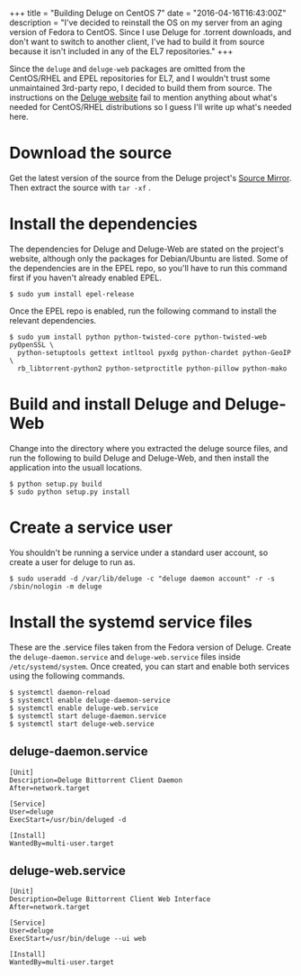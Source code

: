 +++
title = "Building Deluge on CentOS 7"
date = "2016-04-16T16:43:00Z"
description = "I've decided to reinstall the OS on my server from an aging version of Fedora to CentOS. Since I use Deluge for .torrent downloads, and don't want to switch to another client, I've had to build it from source because it isn't included in any of the EL7 repositories."
+++

Since the `deluge` and `deluge-web` packages are omitted from the CentOS/RHEL and EPEL repositories for EL7, and I wouldn't trust some unmaintained 3rd-party repo, I decided to build them from source. The instructions on the [Deluge website](http://dev.deluge-torrent.org/wiki/Installing/Source) fail to mention anything about what's needed for CentOS/RHEL distributions so I guess I'll write up what's needed here.

# Download the source

Get the latest version of the source from the Deluge project's [Source Mirror](http://download.deluge-torrent.org/source/?C=M;O=D). Then extract the source with `tar -xf` .

# Install the dependencies

The dependencies for Deluge and Deluge-Web are stated on the project's website, although only the packages for Debian/Ubuntu are listed. Some of the dependencies are in the EPEL repo, so you'll have to run this command first if you haven't already enabled EPEL.

```
$ sudo yum install epel-release
```

Once the EPEL repo is enabled, run the following command to install the relevant dependencies.

```
$ sudo yum install python python-twisted-core python-twisted-web pyOpenSSL \
  python-setuptools gettext intltool pyxdg python-chardet python-GeoIP \
  rb_libtorrent-python2 python-setproctitle python-pillow python-mako
```

# Build and install Deluge and Deluge-Web

Change into the directory where you extracted the deluge source files, and run the following to build Deluge and Deluge-Web, and then install the application into the usuall locations.

```
$ python setup.py build
$ sudo python setup.py install
```

# Create a service user

You shouldn't be running a service under a standard user account, so create a user for deluge to run as.

```
$ sudo useradd -d /var/lib/deluge -c "deluge daemon account" -r -s /sbin/nologin -m deluge
```

# Install the systemd service files

These are the .service files taken from the Fedora version of Deluge. Create the `deluge-daemon.service` and `deluge-web.service` files inside `/etc/systemd/system`. Once created, you can start and enable both services using the following commands.

```
$ systemctl daemon-reload
$ systemctl enable deluge-daemon-service
$ systemctl enable deluge-web.service
$ systemctl start deluge-daemon.service
$ systemctl start deluge-web.service
```

## deluge-daemon.service

```
[Unit]
Description=Deluge Bittorrent Client Daemon 
After=network.target

[Service]
User=deluge
ExecStart=/usr/bin/deluged -d

[Install]
WantedBy=multi-user.target
```

## deluge-web.service

```
[Unit]
Description=Deluge Bittorrent Client Web Interface
After=network.target

[Service]
User=deluge
ExecStart=/usr/bin/deluge --ui web

[Install]
WantedBy=multi-user.target
```